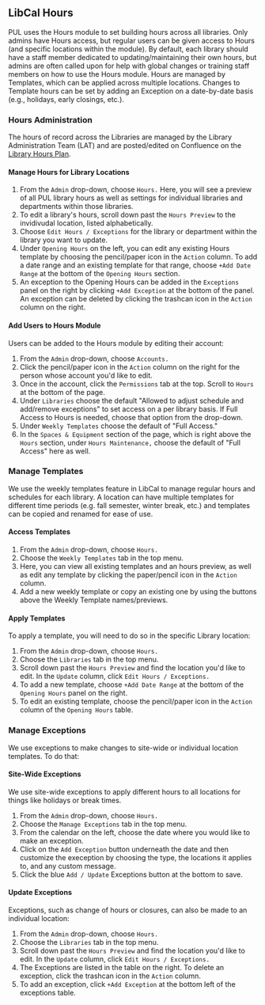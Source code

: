 ## LibCal Hours

PUL uses the Hours module to set building hours across all libraries. Only admins have Hours access, but regular users can be given access to Hours (and specific locations within the module). By default, each library should have a staff member dedicated to updating/maintaining their own hours, but admins are often called upon for help with global changes or training staff members on how to use the Hours module. Hours are managed by Templates, which can be applied across multiple locations. Changes to Template hours can be set by adding an Exception on a date-by-date basis (e.g., holidays, early closings, etc.).

### Hours Administration

The hours of record across the Libraries are managed by the Library Administration Team (LAT) and are posted/edited on Confluence on the [Library Hours Plan](https://pul-confluence.atlassian.net/wiki/spaces/LAT/pages/2326540/Library+Hours+Plan).  

#### Manage Hours for Library Locations 

1. From the ```Admin``` drop-down, choose ```Hours.``` Here, you will see a preview of all PUL library hours as well as settings for individual libraries and departments within those libraries. 
2. To edit a library's hours, scroll down past the ```Hours Preview``` to the invidivudal location, listed alphabetically. 
3. Choose ```Edit Hours / Exceptions``` for the library or department within the library you want to update. 
4. Under ```Opening Hours``` on the left, you can edit any existing Hours template by choosing the pencil/paper icon in the ```Action``` column. To add a date range and an existing template for that range, choose ```+Add Date Range``` at the bottom of the ```Opening Hours``` section. 
5. An exception to the Opening Hours can be added in the ```Exceptions``` panel on the right by clicking ```+Add Exception``` at the bottom of the panel. An exception can be deleted by clicking the trashcan icon in the ```Action``` column on the right. 

#### Add Users to Hours Module 

Users can be added to the Hours module by editing their account: 

1. From the ```Admin``` drop-down, choose ```Accounts.```
2. Click the pencil/paper icon in the ```Action``` column on the right for the person whose account you'd like to edit. 
3. Once in the account, click the ```Permissions``` tab at the top. Scroll to ```Hours``` at the bottom of the page. 
4. Under ```Libraries``` choose the default "Allowed to adjust schedule and add/remove exceptions" to set access on a per library basis. If Full Access to Hours is needed, choose that option from the drop-down. 
5. Under ```Weekly Templates``` choose the default of "Full Access."  
6. In the ```Spaces & Equipment``` section of the page, which is right above the ```Hours``` section, under ```Hours Maintenance,``` choose the default of "Full Access" here as well.  

### Manage Templates

We use the weekly templates feature in LibCal to manage regular hours and schedules for each library. A location can have multiple templates for different time periods (e.g. fall semester, winter break, etc.) and templates can be copied and renamed for ease of use. 

#### Access Templates 

1. From the ```Admin``` drop-down, choose ```Hours.```
2. Choose the ```Weekly Templates``` tab in the top menu. 
3. Here, you can view all existing templates and an hours preview, as well as edit any template by clicking the paper/pencil icon in the ```Action``` column. 
4. Add a new weekly template or copy an existing one by using the buttons above the Weekly Template names/previews. 

#### Apply Templates

To apply a template, you will need to do so in the specific Library location: 

1. From the ```Admin``` drop-down, choose ```Hours.```
2. Choose the ```Libraries``` tab in the top menu.
3. Scroll down past the ```Hours Preview``` and find the location you'd like to edit. In the ```Update``` column, click ```Edit Hours / Exceptions.```
4. To add a new template, choose ```+Add Date Range``` at the bottom of the ```Opening Hours``` panel on the right. 
5. To edit an existing template, choose the pencil/paper icon in the ```Action``` column of the ```Opening Hours``` table. 

### Manage Exceptions

We use exceptions to make changes to site-wide or individual location templates. To do that: 

#### Site-Wide Exceptions

We use site-wide exceptions to apply different hours to all locations for things like holidays or break times. 

1. From the ```Admin``` drop-down, choose ```Hours.```
2. Choose the ```Manage Exceptions``` tab in the top menu.
3. From the calendar on the left, choose the date where you would like to make an exception. 
4. Click on the ```Add Exception``` button underneath the date and then customize the exeception by choosing the type, the locations it applies to, and any custom message. 
5. Click the blue ```Add / Update``` Exceptions button at the bottom to save. 

#### Update Exceptions

Exceptions, such as change of hours or closures, can also be made to an individual location: 

1. From the ```Admin``` drop-down, choose ```Hours.```
2. Choose the ```Libraries``` tab in the top menu.
3. Scroll down past the ```Hours Preview``` and find the location you'd like to edit. In the ```Update``` column, click ```Edit Hours / Exceptions.```
4. The Exceptions are listed in the table on the right. To delete an exception, click the trashcan icon in the ```Action``` column. 
5. To add an exception, click ```+Add Exception``` at the bottom left of the exceptions table. 